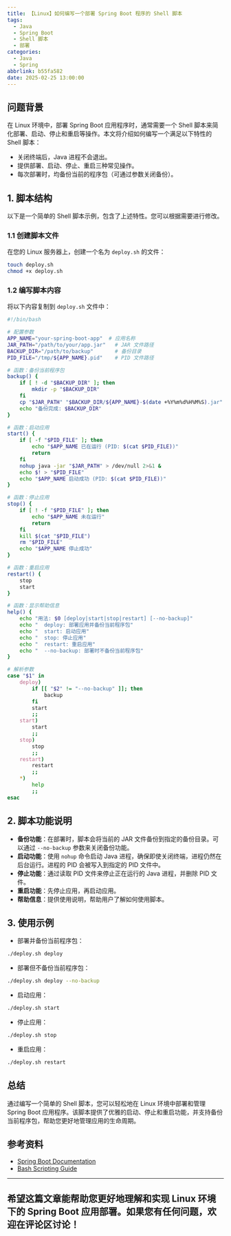 ```yaml
---
title: 【Linux】如何编写一个部署 Spring Boot 程序的 Shell 脚本
tags:
  - Java
  - Spring Boot
  - Shell 脚本
  - 部署
categories:
  - Java
  - Spring
abbrlink: b55fa582
date: 2025-02-25 13:00:00
---
```


## 问题背景

在 Linux 环境中，部署 Spring Boot 应用程序时，通常需要一个 Shell 脚本来简化部署、启动、停止和重启等操作。本文将介绍如何编写一个满足以下特性的 Shell 脚本：

- 关闭终端后，Java 进程不会退出。
- 提供部署、启动、停止、重启三种常见操作。
- 每次部署时，均备份当前的程序包（可通过参数关闭备份）。

## 1. 脚本结构

以下是一个简单的 Shell 脚本示例，包含了上述特性。您可以根据需要进行修改。

### 1.1 创建脚本文件

在您的 Linux 服务器上，创建一个名为 `deploy.sh` 的文件：

```bash
touch deploy.sh
chmod +x deploy.sh
```

### 1.2 编写脚本内容

将以下内容复制到 `deploy.sh` 文件中：

```bash
#!/bin/bash

# 配置参数
APP_NAME="your-spring-boot-app"  # 应用名称
JAR_PATH="/path/to/your/app.jar"   # JAR 文件路径
BACKUP_DIR="/path/to/backup"       # 备份目录
PID_FILE="/tmp/${APP_NAME}.pid"    # PID 文件路径

# 函数：备份当前程序包
backup() {
    if [ ! -d "$BACKUP_DIR" ]; then
        mkdir -p "$BACKUP_DIR"
    fi
    cp "$JAR_PATH" "$BACKUP_DIR/${APP_NAME}-$(date +%Y%m%d%H%M%S).jar"
    echo "备份完成: $BACKUP_DIR"
}

# 函数：启动应用
start() {
    if [ -f "$PID_FILE" ]; then
        echo "$APP_NAME 已在运行 (PID: $(cat $PID_FILE))"
        return
    fi
    nohup java -jar "$JAR_PATH" > /dev/null 2>&1 &
    echo $! > "$PID_FILE"
    echo "$APP_NAME 启动成功 (PID: $(cat $PID_FILE))"
}

# 函数：停止应用
stop() {
    if [ ! -f "$PID_FILE" ]; then
        echo "$APP_NAME 未在运行"
        return
    fi
    kill $(cat "$PID_FILE")
    rm "$PID_FILE"
    echo "$APP_NAME 停止成功"
}

# 函数：重启应用
restart() {
    stop
    start
}

# 函数：显示帮助信息
help() {
    echo "用法: $0 [deploy|start|stop|restart] [--no-backup]"
    echo "  deploy: 部署应用并备份当前程序包"
    echo "  start: 启动应用"
    echo "  stop: 停止应用"
    echo "  restart: 重启应用"
    echo "  --no-backup: 部署时不备份当前程序包"
}

# 解析参数
case "$1" in
    deploy)
        if [[ "$2" != "--no-backup" ]]; then
            backup
        fi
        start
        ;;
    start)
        start
        ;;
    stop)
        stop
        ;;
    restart)
        restart
        ;;
    *)
        help
        ;;
esac
```

## 2. 脚本功能说明

- **备份功能**：在部署时，脚本会将当前的 JAR 文件备份到指定的备份目录。可以通过 `--no-backup` 参数来关闭备份功能。
- **启动功能**：使用 `nohup` 命令启动 Java 进程，确保即使关闭终端，进程仍然在后台运行。进程的 PID 会被写入到指定的 PID 文件中。
- **停止功能**：通过读取 PID 文件来停止正在运行的 Java 进程，并删除 PID 文件。
- **重启功能**：先停止应用，再启动应用。
- **帮助信息**：提供使用说明，帮助用户了解如何使用脚本。

## 3. 使用示例

- 部署并备份当前程序包：

```bash
./deploy.sh deploy
```

- 部署但不备份当前程序包：

```bash
./deploy.sh deploy --no-backup
```

- 启动应用：

```bash
./deploy.sh start
```

- 停止应用：

```bash
./deploy.sh stop
```

- 重启应用：

```bash
./deploy.sh restart
```

## 总结

通过编写一个简单的 Shell 脚本，您可以轻松地在 Linux 环境中部署和管理 Spring Boot 应用程序。该脚本提供了优雅的启动、停止和重启功能，并支持备份当前程序包，帮助您更好地管理应用的生命周期。

## 参考资料

- [Spring Boot Documentation](https://docs.spring.io/spring-boot/docs/current/reference/htmlsingle/)
- [Bash Scripting Guide](https://tldp.org/LDP/Bash-Beginners-Guide/html/)

---

希望这篇文章能帮助您更好地理解和实现 Linux 环境下的 Spring Boot 应用部署。如果您有任何问题，欢迎在评论区讨论！
--- 
 